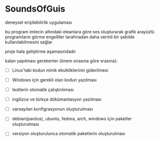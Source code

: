 # SoundsOfGuis
deneysel erişilebilirlik uygulaması

bu program imlecin altındaki eleanlara göre ses 
oluşturarak grafik arayüzlü programların görme 
engelliler tarafınadan daha vermli bir şekilde 
kullanılabilmesini sağlar

proje hala geliştirme aşamasındadır

kalan yapılması gerekenler (önem sırasına göre srasına):
- [ ] Linux'taki kodun minik eksikliklerinin giderilmesi
- [ ] Windows için gerekli olan kodun yazılması
- [ ] testlerin otomatik çalıştırılıması
- [ ] ingilizce ve türkçe dökümantasyon yazılması 
- [ ] varsayılan konfigrasyonun oluşturulması
- [ ] debian(pardus), ubuntu, fedora, arch, windows için paketler oluşturulması
- [ ] versiyon oluşturulunca otomatik paketlerin oluşturulması

